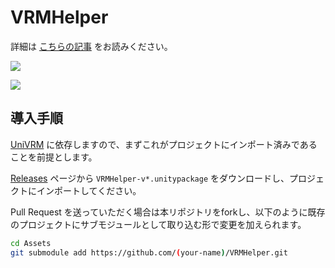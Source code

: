 # VRMHelper

詳細は [こちらの記事](https://qiita.com/but80/items/3cc28cd874764daf3e58) をお読みください。

![](https://qiita-image-store.s3.ap-northeast-1.amazonaws.com/0/34010/752673f1-f88e-8048-0798-2d160fb1607c.png)

![](https://qiita-image-store.s3.ap-northeast-1.amazonaws.com/0/34010/b5cf4e4b-9329-10bc-3ce4-8222c27fc398.png)

## 導入手順

[UniVRM](https://github.com/vrm-c/UniVRM) に依存しますので、まずこれがプロジェクトにインポート済みであることを前提とします。

[Releases](https://github.com/but80/VRMHelper/releases) ページから `VRMHelper-v*.unitypackage` をダウンロードし、プロジェクトにインポートしてください。

Pull Request を送っていただく場合は本リポジトリをforkし、以下のように既存のプロジェクトにサブモジュールとして取り込む形で変更を加えられます。

```bash
cd Assets
git submodule add https://github.com/(your-name)/VRMHelper.git
```
